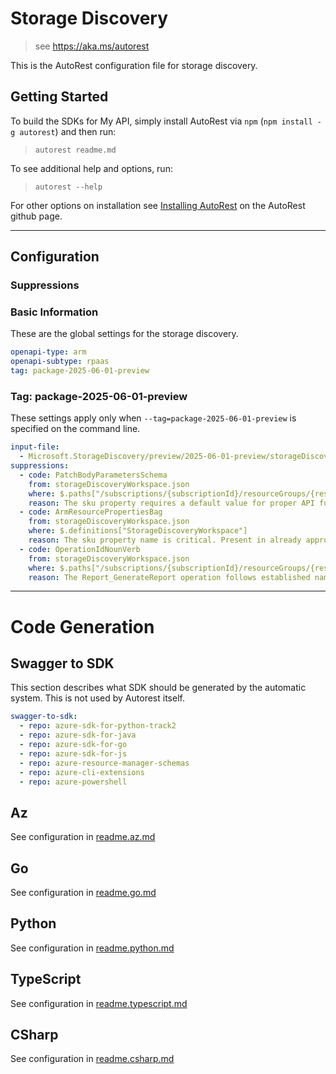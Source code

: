 # Storage Discovery

> see https://aka.ms/autorest

This is the AutoRest configuration file for storage discovery.

## Getting Started

To build the SDKs for My API, simply install AutoRest via `npm` (`npm install -g autorest`) and then run:

> `autorest readme.md`

To see additional help and options, run:

> `autorest --help`

For other options on installation see [Installing AutoRest](https://aka.ms/autorest/install) on the AutoRest github page.

---

## Configuration

### Suppressions

### Basic Information

These are the global settings for the storage discovery.

```yaml
openapi-type: arm
openapi-subtype: rpaas
tag: package-2025-06-01-preview
```

### Tag: package-2025-06-01-preview

These settings apply only when `--tag=package-2025-06-01-preview` is specified on the command line.

```yaml $(tag) == 'package-2025-06-01-preview'
input-file:
  - Microsoft.StorageDiscovery/preview/2025-06-01-preview/storageDiscoveryWorkspace.json
suppressions:
  - code: PatchBodyParametersSchema
    from: storageDiscoveryWorkspace.json
    where: $.paths["/subscriptions/{subscriptionId}/resourceGroups/{resourceGroupName}/providers/Microsoft.StorageDiscovery/storageDiscoveryWorkspaces/{storageDiscoveryWorkspaceName}"].patch.parameters[4].schema.properties.properties
    reason: The sku property requires a default value for proper API functionality, but this conflicts with PATCH operation requirements. This is an acceptable design choice for this service.
  - code: ArmResourcePropertiesBag
    from: storageDiscoveryWorkspace.json
    where: $.definitions["StorageDiscoveryWorkspace"]
    reason: The sku property name is critical. Present in already approved version.
  - code: OperationIdNounVerb
    from: storageDiscoveryWorkspace.json
    where: $.paths["/subscriptions/{subscriptionId}/resourceGroups/{resourceGroupName}/providers/Microsoft.StorageDiscovery/storageDiscoveryWorkspaces/{storageDiscoveryWorkspaceName}/reports/{discoveryResourceName}/generateReport"].post.operationId
    reason: The Report_GenerateReport operation follows established naming conventions for this service as per ARM review.
```

---

# Code Generation

## Swagger to SDK

This section describes what SDK should be generated by the automatic system.
This is not used by Autorest itself.

```yaml $(swagger-to-sdk)
swagger-to-sdk:
  - repo: azure-sdk-for-python-track2
  - repo: azure-sdk-for-java
  - repo: azure-sdk-for-go
  - repo: azure-sdk-for-js
  - repo: azure-resource-manager-schemas
  - repo: azure-cli-extensions
  - repo: azure-powershell
```

## Az

See configuration in [readme.az.md](./readme.az.md)

## Go

See configuration in [readme.go.md](./readme.go.md)

## Python

See configuration in [readme.python.md](./readme.python.md)

## TypeScript

See configuration in [readme.typescript.md](./readme.typescript.md)

## CSharp

See configuration in [readme.csharp.md](./readme.csharp.md)
